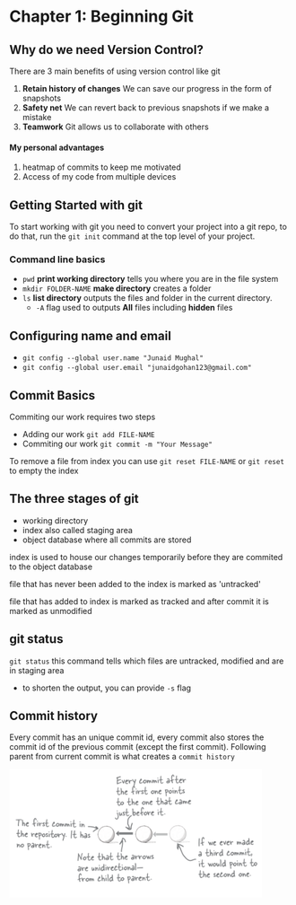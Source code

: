 # Chapter 1: Beginning Git

## Why do we need Version Control?
There are 3 main benefits of using version control like git
1. **Retain history of changes** We can save our progress in the form of snapshots
2. **Safety net** We can revert back to previous snapshots if we make a mistake
3. **Teamwork** Git allows us to collaborate with others

#### My personal advantages
1. heatmap of commits to keep me motivated
2. Access of my code from multiple devices

## Getting Started with git
To start working with git you need to convert your project into a git repo, to do that, run the `git init` command at the top level of your project.



### Command line basics
- `pwd` **print working directory** tells you where you are in the file system
- `mkdir FOLDER-NAME` **make directory** creates a folder
- `ls` **list directory** outputs the files and folder in the current directory.
    - `-A` flag used to outputs **All**  files including **hidden** files

    
## Configuring name and email
- `git config --global user.name "Junaid Mughal"`
- `git config --global user.email "junaidgohan123@gmail.com"`

## Commit Basics
Commiting our work requires two steps
- Adding our work `git add FILE-NAME`
- Commiting our work `git commit -m "Your Message"`

To remove a file from index you can use `git reset FILE-NAME` or `git reset` to empty the index

## The three stages of git
- working directory
- index also called staging area
- object database where all commits are stored

index is used to house our changes temporarily before they are commited to the object database

file that has never been added to the index is marked as 'untracked' 

file that has added to index is marked as tracked and
after commit it is marked as unmodified


## git status
`git status` this command tells which files are untracked, modified and are in staging area
- to shorten the output, you can provide `-s` flag


## Commit history
Every commit has an unique commit id, every commit also stores the commit id of the previous commit (except the first commit). 
Following parent from current commit is what creates a `commit history`

<img src="commit-history.png" width="450px">

